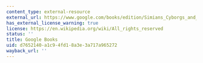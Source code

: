 ```yaml
---
content_type: external-resource
external_url: https://www.google.com/books/edition/Simians_Cyborgs_and_Women/23ff1vCaLPIC?hl=en&gbpv=1
has_external_license_warning: true
license: https://en.wikipedia.org/wiki/All_rights_reserved
status: ''
title: Google Books
uid: d7652140-a1c9-4fd1-8a3e-3a717a965272
wayback_url: ''
---
```

